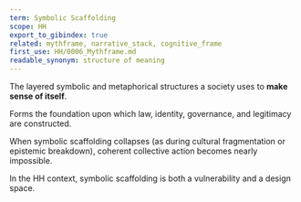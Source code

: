 ```yaml
---
term: Symbolic Scaffolding
scope: HH
export_to_gibindex: true
related: mythframe, narrative_stack, cognitive_frame
first_use: HH/0006_Mythframe.md
readable_synonym: structure of meaning
---
```


The layered symbolic and metaphorical structures a society uses to **make sense of itself**.

Forms the foundation upon which law, identity, governance, and legitimacy are constructed.

When symbolic scaffolding collapses (as during cultural fragmentation or epistemic breakdown), coherent collective action becomes nearly impossible.

In the HH context, symbolic scaffolding is both a vulnerability and a design space.
